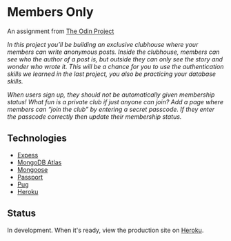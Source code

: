 # Members Only

An assignment from [The Odin Project](https://www.theodinproject.com/paths/full-stack-javascript/courses/nodejs/lessons/members-only)

*In this project you’ll be building an exclusive clubhouse where your members can write anonymous posts. Inside the clubhouse, members can see who the author of a post is, but outside they can only see the story and wonder who wrote it. This will be a chance for you to use the authentication skills we learned in the last project, you also be practicing your database skills.*

*When users sign up, they should not be automatically given membership status! What fun is a private club if just anyone can join? Add a page where members can “join the club” by entering a secret passcode. If they enter the passcode correctly then update their membership status.*

## Technologies

- [Expess](https://expressjs.com/)
- [MongoDB Atlas](https://www.mongodb.com/atlas)
- [Mongoose](https://mongoosejs.com/)
- [Passport](https://www.passportjs.org/)
- [Pug](https://pugjs.org/api/getting-started.html)
- [Heroku](https://www.heroku.com/)

## Status

In development. When it's ready, view the production site on [Heroku](https://www.heroku.com/).